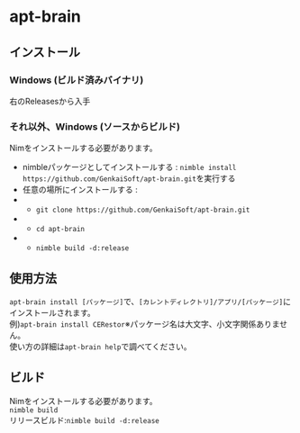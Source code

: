 # apt-brain
## インストール
### Windows (ビルド済みバイナリ)
右のReleasesから入手
### それ以外、Windows (ソースからビルド)
Nimをインストールする必要があります。<br>
- nimbleパッケージとしてインストールする : `nimble install https://github.com/GenkaiSoft/apt-brain.git`を実行する
- 任意の場所にインストールする :
- - `git clone https://github.com/GenkaiSoft/apt-brain.git`
- - `cd apt-brain`
- - `nimble build -d:release`
## 使用方法
`apt-brain install [パッケージ]`で、`[カレントディレクトリ]/アプリ/[パッケージ]`にインストールされます。<br>
例)`apt-brain install CERestor`※パッケージ名は大文字、小文字関係ありません。<br>
使い方の詳細は`apt-brain help`で調べてください。
## ビルド
Nimをインストールする必要があります。<br>
`nimble build`<br>
リリースビルド:`nimble build -d:release`
